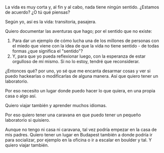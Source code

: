 La vida es muy corta y, al fin y al cabo, nada tiene ningún sentido. ¿Estamos de acuerdo? ¿O tú qué piensas?

Según yo, así es la vida: transitoria, pasajera.

Quiero documentar las aventuras que hago; por el sentido que no existe:
1. Para dar un ejemplo de cómo lucha una de los millones de personas con el miedo que viene con la idea de que la vida no tiene sentido - de todas formas ¿que significa el "sentido"?
2. Y, para que yo pueda reflexionar luego, con la esperanza de estar orgulloso de mí mismo. Si no lo estoy, tendré que reconsiderar.

¿Entonces qué? por uno, yo sé que me encanta desarmar cosas y ver si puedo hackearlas o modificarlas de alguna manera. Así que quiero tener un laboratorio.

Por eso necesito un lugar donde puedo hacer lo que quiera, en una propia casa o algo así.

Quiero viajar también y aprender muchos idiomas.

Por eso quiero tener una caravana en que puedo tener un pequeño laboratorio si quisiero.

Aunque no tengo ni casa ni caravana, tal vez podría empezar en la casa de mis padres. Quiero tener un lugar en Budapest también a donde podría ir para socializar, por ejemplo en la oficina o ir a escalar en boulder y tal. Y quiero viajar también.
